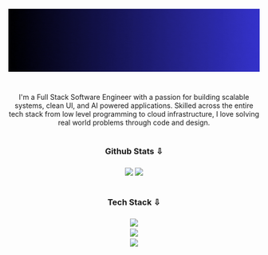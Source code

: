 [![MasterHead](banner.gif)](https://redowanahmed.com)

#

<p align="center">
  I'm a Full Stack Software Engineer with a passion for building scalable systems, clean UI, and AI powered applications. Skilled across the entire tech stack from low level programming to cloud infrastructure, I love solving real world problems through code and design.
</p>

#

<h3 align="center">Github Stats ⇩<h3>

<div align="center">
        <img src="https://github-readme-streak-stats.herokuapp.com/?user=RedowXn&theme=tokyonight&hide_border=true" width="475" />
      </td>
      <td>
        <img src="https://github-readme-stats.vercel.app/api?username=RedowXn&show_icons=true&theme=tokyonight&hide_border=true&locale=en" width="450" />
</div>

#

<h3 align="center">Tech Stack ⇩<h3>

<p align="center">
  <a href="#"><img src="https://skillicons.dev/icons?i=c,cpp,py,go,java,js,ts,react,nextjs,vue,nestjs,nuxtjs,express" /></a><br>
  <a href="#"><img src="https://skillicons.dev/icons?i=django,flask,fastapi,postgres,mysql,mongodb,supabase,redis,docker,kubernetes,terraform,nginx,aws" /></a><br>
  <a href="#"><img src="https://skillicons.dev/icons?i=git,github,vscode,linux,kali,webstorm,figma,postman,pytorch,tensorflow,gcp" /></a>
</p>

#
